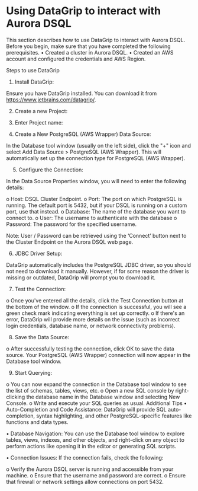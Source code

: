 # Using DataGrip to interact with Aurora DSQL

This section describes how to use DataGrip to interact with Aurora DSQL.
Before you begin, make sure that you have completed the following prerequisites.
•	Created a cluster in Aurora DSQL.
•	Created an AWS account and configured the credentials and AWS Region.

Steps to use DataGrip
1.	Install DataGrip:

Ensure you have DataGrip installed. You can download it from https://www.jetbrains.com/datagrip/.

2.	Create a new Project:


















3.	Enter Project name:





4.	Create a New PostgreSQL (AWS Wrapper) Data Source:

In the Database tool window (usually on the left side), click the "+" icon and select Add Data Source > PostgreSQL (AWS Wrapper). This will automatically set up the connection type for PostgreSQL (AWS Wrapper).

















 
5.	Configure the Connection:

In the Data Source Properties window, you will need to enter the following details:

o	Host: DSQL Cluster Endpoint.
o	Port: The port on which PostgreSQL is running. The default port is 5432, but if your DSQL is running on a custom port, use that instead. 
o	Database: The name of the database you want to connect to.
o	User: The username to authenticate with the database
o	Password: The password for the specified username.

Note: User / Password can be retrieved using the ‘Connect’ button next to the Cluster Endpoint on the Aurora DSQL web page.

















6.	JDBC Driver Setup:

DataGrip automatically includes the PostgreSQL JDBC driver, so you should not need to download it manually. However, if for some reason the driver is missing or outdated, DataGrip will prompt you to download it.


7.	Test the Connection:

o	Once you've entered all the details, click the Test Connection button at the bottom of the window.
o	If the connection is successful, you will see a green check mark indicating everything is set up correctly.
o	If there's an error, DataGrip will provide more details on the issue (such as incorrect login credentials, database name, or network connectivity problems).

8.	Save the Data Source:

o	After successfully testing the connection, click OK to save the data source. Your PostgreSQL (AWS Wrapper) connection will now appear in the Database tool window.

9.	Start Querying:

o	You can now expand the connection in the Database tool window to see the list of schemas, tables, views, etc.
o	Open a new SQL console by right-clicking the database name in the Database window and selecting New Console.
o	Write and execute your SQL queries as usual.
Additional Tips
•	Auto-Completion and Code Assistance: DataGrip will provide SQL auto-completion, syntax highlighting, and other PostgreSQL-specific features like functions and data types.

•	Database Navigation: You can use the Database tool window to explore tables, views, indexes, and other objects, and right-click on any object to perform actions like opening it in the editor or generating SQL scripts.

•	Connection Issues: If the connection fails, check the following:

o	Verify the Aurora DSQL server is running and accessible from your machine.
o	Ensure that the username and password are correct.
o	Ensure that firewall or network settings allow connections on port 5432.
